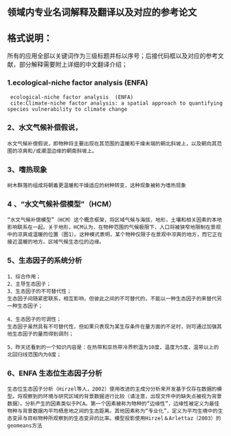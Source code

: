 ## 领域内专业名词解释及翻译以及对应的参考论文

## 格式说明：

所有的应用全部以关键词作为三级标题并标以序号；后接代码框以及对应的参考文献，部分解释需要附上详细的中文翻译介绍；

### 1.ecological-niche factor analysis  (ENFA)

```
 ecological-niche factor analysis  (ENFA)
 cite:Climate-niche factor analysis: a spatial approach to quantifying species vulnerability to climate change
```

### 2、水文气候补偿假说，

```
水文气候补偿假说，即物种将主要出现在其范围的温暖和干燥末端的朝北斜坡上，以及朝向其范围的凉爽和/或潮湿边缘的朝南斜坡上。
```

### 3、嗜热现象

```
树木群落的组成将朝着更温暖和干燥适应的树种转变，这种现象被称为嗜热现象
```

### 4 、“水文气候补偿模型”（HCM）

```
“水文气候补偿模型”（HCM）这个概念框架，将区域气候与海拔，地形，土壤和相关因素的本地影响联系在一起。关于地形，HCM认为，在物种范围的气候极限下，人口将被狭窄地限制在景观中的凉爽或温暖的位置（图1）。这种模式表明，某个物种仅限于在景观中凉爽的地方，而它正在接近温暖的地方。区域气候生态位的边缘。
```

### 5、生态因子的系统分析

```
1、综合作用；
2、主导生态因子；
3、生态因子的不可替代性；
生态因子间随紧密联系，相互影响，但彼此之间的不可替代的，不能以一种生态因子的来替代另一种生态因子；

4、生态因子的可调性；
生态因子虽然具有不可替代性，但如果只表现为某生存条件在量方面的不足时，则可通过加强其他生态因子的量而得到调剂；

5、昨天还看到的一个知识内容是：在热带和亚热带冷界积温为10度，温度为5度，温带以上的北回归线范围内为0度；
```

### 6、ENFA 生态位生态因子分析

```
生态位生态因子分析（Hirzel等人，2002）使用改进的主成分分析来开发基于仅存在数据的模型。将观察到的环境与研究区域的背景数据进行比较（请注意，出现文件中的缺失点被视为背景数据）。分析产生的因素类似于PCA。第一个因素被称为物种的“边缘性”，边缘性被定义为最佳物种与背景数据内平均栖息地之间的生态距离。其他因素称为“专业化”，定义为平均生境中的生态变异与目标物种所观察到的生态变异的比率。模型投影使用Hirzel＆Arlettaz（2003）的geomeans方法
```

